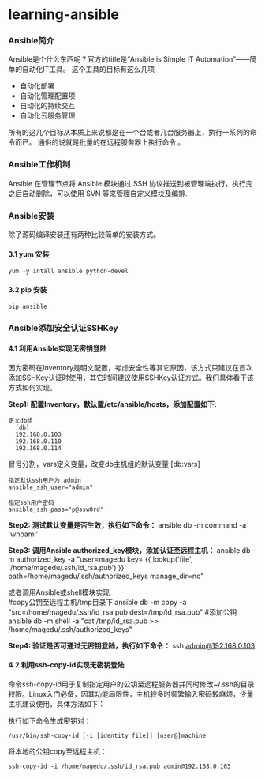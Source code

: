 # learning-ansible

### Ansible简介
Ansible是个什么东西呢？官方的title是“Ansible is Simple IT Automation”——简单的自动化IT工具。
这个工具的目标有这么几项

- 自动化部署  
- 自动化管理配置项  
- 自动化的持续交互  
- 自动化云服务管理    

所有的这几个目标从本质上来说都是在一个台或者几台服务器上，执行一系列的命令而已。
通俗的说就是批量的在远程服务器上执行命令 。  
### Ansible工作机制
Ansible 在管理节点将 Ansible 模块通过 SSH 协议推送到被管理端执行，执行完之后自动删除，可以使用 SVN 等来管理自定义模块及编排.







### Ansible安装
除了源码编译安装还有两种比较简单的安装方式。   
#### 3.1 yum 安装
    yum -y intall ansible python-devel

#### 3.2 pip 安装
    pip ansible

### Ansible添加安全认证SSHKey

#### 4.1 利用Ansible实现无密钥登陆

因为密码在Inventory是明文配置，考虑安全性等其它原因，该方式只建议在首次添加SSHKey认证时使用，其它时间建议使用SSHKey认证方式。我们具体看下该方式如何实现。

**Step1: 配置Inventory，默认置/etc/ansible/hosts，添加配置如下:**

    定义db组   
	  [db]   
	  192.168.0.103    
	  192.168.0.110   
	  192.168.0.114    
  
   冒号分割，vars定义变量，改变db主机组的默认变量
   [db:vars]
  
    指定默认ssh用户为 admin   
    ansible_ssh_user="admin"
  
    指定ssh用户密码   
    ansible_ssh_pass="p@ssw0rd"    
  
**Step2: 测试默认变量是否生效，执行如下命令：**
	ansible db -m command -a 'whoami'   

**Step3: 调用Ansible authorized_key模块，添加认证至远程主机：**
	ansible db -m authorized_key -a "user=magedu key='{{ lookup('file', '/home/magedu/.ssh/id_rsa.pub') }}' path=/home/magedu/.ssh/authorized_keys manage_dir=no"   
  
或者调用Ansible或shell模块实现   
	#copy公钥至远程主机/tmp目录下
	ansible db -m copy -a "src=/home/magedu/.ssh/id_rsa.pub dest=/tmp/id_rsa.pub" 
	#添加公钥
	ansible db -m shell -a "cat /tmp/id_rsa.pub >> /home/magedu/.ssh/authorized_keys"  
  
**Step4: 验证是否可通过无密钥登陆，执行如下命令：**
	ssh admin@192.168.0.103   
#### 4.2 利用ssh-copy-id实现无密钥登陆 

命令ssh-copy-id用于复制指定用户的公钥至远程服务器并同时修改~/.ssh的目录权限。Linux入门必备，因其功能局限性，主机较多时频繁输入密码较麻烦，少量主机建议使用，具体方法如下：  

执行如下命令生成密钥对：

    /usr/bin/ssh-copy-id [-i [identity_file]] [user@]machine   
    
将本地的公钥copy至远程主机：

    ssh-copy-id -i /home/magedu/.ssh/id_rsa.pub admin@192.168.0.103
